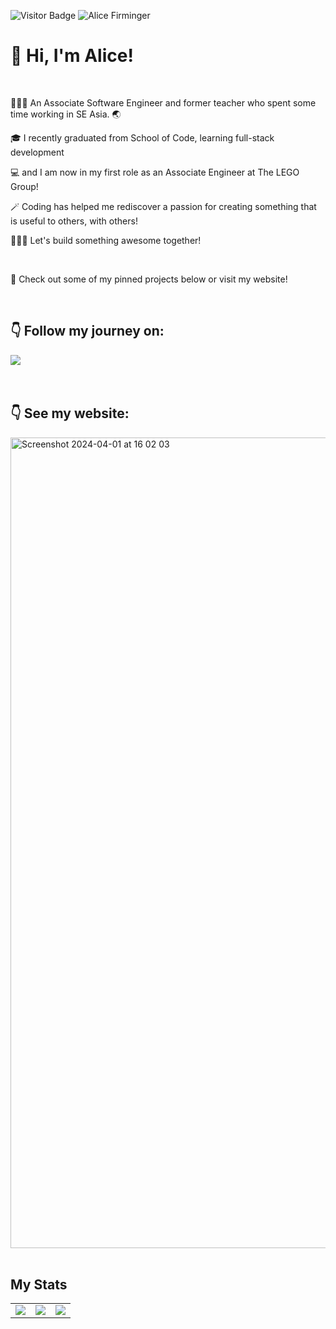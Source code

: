 ![Visitor Badge](https://visitor-badge.laobi.icu/badge?page_id=alicefirminger.alicefirminger)
![Alice Firminger](https://github.com/alicefirminger/alicefirminger/assets/106371000/c4ca62ea-1dee-4ecb-87be-7095c8aa6243)


# 👋 Hi, I'm Alice!

<br>

👩🏻‍🏫 An Associate Software Engineer and former teacher who spent some time working in SE Asia. 🌏

🎓 I recently graduated from School of Code, learning full-stack development 

💻 and I am now in my first role as an Associate Engineer at The LEGO Group!

🪄 Coding has helped me rediscover a passion for creating something that is useful to others, with others!  

👷🏻‍♀️ Let's build something awesome together! 

<br>

👀 Check out some of my pinned projects below or visit my website!

<br>

## 👇 Follow my journey on:

<a href="https://www.linkedin.com/in/alice-firminger-785b37267/">
  <img align="center" src="https://img.shields.io/badge/LinkedIn-0077B5?style=for-the-badge&logo=linkedin&logoColor=white" />
</a>
<br>
<br>
<br>


## 👇 See my website:

<a href="https://alicefirminger.netlify.app/">
 <img width="1297" alt="Screenshot 2024-04-01 at 16 02 03" src="https://github.com/alicefirminger/alicefirminger/assets/106371000/45d772d9-c195-4715-816f-e622015da18d">

</a>
<br>
<br>


## My Stats

<table>
 <tr>
<td align=top><img src = "https://github-readme-stats.vercel.app/api/?username=alicefirminger&count_private=true&theme=dracula&showicons=true"></td>
  <td align=top><img src = "https://github-readme-stats.vercel.app/api/top-langs/?username=alicefirminger&layout=compact&theme=dracula"></td>
<td align=top><img src ="https://www.codewars.com/users/alicefirminger/badges/large"></td>
</tr>
</table>
